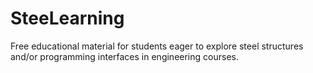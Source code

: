 # SteeLearning
Free educational material for students eager to explore steel structures and/or programming interfaces in engineering courses.
